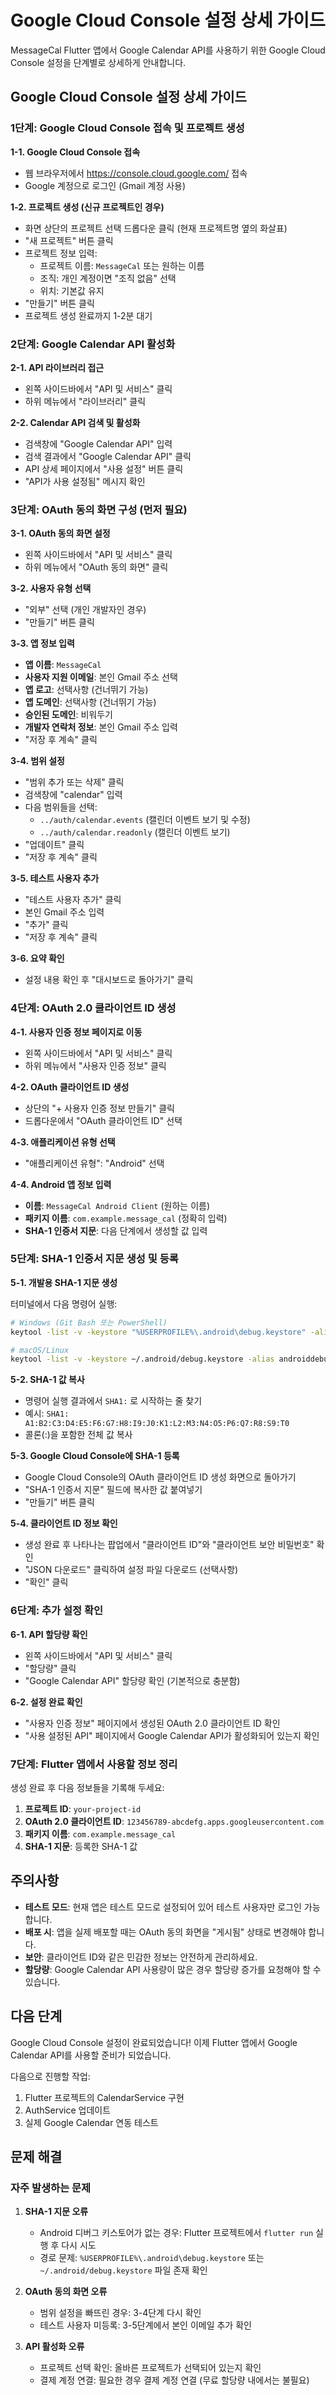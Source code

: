 # Google Cloud Console 설정 상세 가이드

MessageCal Flutter 앱에서 Google Calendar API를 사용하기 위한 Google Cloud Console 설정을 단계별로 상세하게 안내합니다.

## Google Cloud Console 설정 상세 가이드

### 1단계: Google Cloud Console 접속 및 프로젝트 생성

**1-1. Google Cloud Console 접속**
- 웹 브라우저에서 https://console.cloud.google.com/ 접속
- Google 계정으로 로그인 (Gmail 계정 사용)

**1-2. 프로젝트 생성 (신규 프로젝트인 경우)**
- 화면 상단의 프로젝트 선택 드롭다운 클릭 (현재 프로젝트명 옆의 화살표)
- "새 프로젝트" 버튼 클릭
- 프로젝트 정보 입력:
  - 프로젝트 이름: `MessageCal` 또는 원하는 이름
  - 조직: 개인 계정이면 "조직 없음" 선택
  - 위치: 기본값 유지
- "만들기" 버튼 클릭
- 프로젝트 생성 완료까지 1-2분 대기

### 2단계: Google Calendar API 활성화

**2-1. API 라이브러리 접근**
- 왼쪽 사이드바에서 "API 및 서비스" 클릭
- 하위 메뉴에서 "라이브러리" 클릭

**2-2. Calendar API 검색 및 활성화**
- 검색창에 "Google Calendar API" 입력
- 검색 결과에서 "Google Calendar API" 클릭
- API 상세 페이지에서 "사용 설정" 버튼 클릭
- "API가 사용 설정됨" 메시지 확인

### 3단계: OAuth 동의 화면 구성 (먼저 필요)

**3-1. OAuth 동의 화면 설정**
- 왼쪽 사이드바에서 "API 및 서비스" 클릭
- 하위 메뉴에서 "OAuth 동의 화면" 클릭

**3-2. 사용자 유형 선택**
- "외부" 선택 (개인 개발자인 경우)
- "만들기" 버튼 클릭

**3-3. 앱 정보 입력**
- **앱 이름**: `MessageCal`
- **사용자 지원 이메일**: 본인 Gmail 주소 선택
- **앱 로고**: 선택사항 (건너뛰기 가능)
- **앱 도메인**: 선택사항 (건너뛰기 가능)
- **승인된 도메인**: 비워두기
- **개발자 연락처 정보**: 본인 Gmail 주소 입력
- "저장 후 계속" 클릭

**3-4. 범위 설정**
- "범위 추가 또는 삭제" 클릭
- 검색창에 "calendar" 입력
- 다음 범위들을 선택:
  - `../auth/calendar.events` (캘린더 이벤트 보기 및 수정)
  - `../auth/calendar.readonly` (캘린더 이벤트 보기)
- "업데이트" 클릭
- "저장 후 계속" 클릭

**3-5. 테스트 사용자 추가**
- "테스트 사용자 추가" 클릭
- 본인 Gmail 주소 입력
- "추가" 클릭
- "저장 후 계속" 클릭

**3-6. 요약 확인**
- 설정 내용 확인 후 "대시보드로 돌아가기" 클릭

### 4단계: OAuth 2.0 클라이언트 ID 생성

**4-1. 사용자 인증 정보 페이지로 이동**
- 왼쪽 사이드바에서 "API 및 서비스" 클릭
- 하위 메뉴에서 "사용자 인증 정보" 클릭

**4-2. OAuth 클라이언트 ID 생성**
- 상단의 "+ 사용자 인증 정보 만들기" 클릭
- 드롭다운에서 "OAuth 클라이언트 ID" 선택

**4-3. 애플리케이션 유형 선택**
- "애플리케이션 유형": "Android" 선택

**4-4. Android 앱 정보 입력**
- **이름**: `MessageCal Android Client` (원하는 이름)
- **패키지 이름**: `com.example.message_cal` (정확히 입력)
- **SHA-1 인증서 지문**: 다음 단계에서 생성할 값 입력

### 5단계: SHA-1 인증서 지문 생성 및 등록

**5-1. 개발용 SHA-1 지문 생성**

터미널에서 다음 명령어 실행:

```bash
# Windows (Git Bash 또는 PowerShell)
keytool -list -v -keystore "%USERPROFILE%\.android\debug.keystore" -alias androiddebugkey -storepass android -keypass android

# macOS/Linux
keytool -list -v -keystore ~/.android/debug.keystore -alias androiddebugkey -storepass android -keypass android
```

**5-2. SHA-1 값 복사**
- 명령어 실행 결과에서 `SHA1:` 로 시작하는 줄 찾기
- 예시: `SHA1: A1:B2:C3:D4:E5:F6:G7:H8:I9:J0:K1:L2:M3:N4:O5:P6:Q7:R8:S9:T0`
- 콜론(:)을 포함한 전체 값 복사

**5-3. Google Cloud Console에 SHA-1 등록**
- Google Cloud Console의 OAuth 클라이언트 ID 생성 화면으로 돌아가기
- "SHA-1 인증서 지문" 필드에 복사한 값 붙여넣기
- "만들기" 버튼 클릭

**5-4. 클라이언트 ID 정보 확인**
- 생성 완료 후 나타나는 팝업에서 "클라이언트 ID"와 "클라이언트 보안 비밀번호" 확인
- "JSON 다운로드" 클릭하여 설정 파일 다운로드 (선택사항)
- "확인" 클릭

### 6단계: 추가 설정 확인

**6-1. API 할당량 확인**
- 왼쪽 사이드바에서 "API 및 서비스" 클릭
- "할당량" 클릭
- "Google Calendar API" 할당량 확인 (기본적으로 충분함)

**6-2. 설정 완료 확인**
- "사용자 인증 정보" 페이지에서 생성된 OAuth 2.0 클라이언트 ID 확인
- "사용 설정된 API" 페이지에서 Google Calendar API가 활성화되어 있는지 확인

### 7단계: Flutter 앱에서 사용할 정보 정리

생성 완료 후 다음 정보들을 기록해 두세요:

1. **프로젝트 ID**: `your-project-id`
2. **OAuth 2.0 클라이언트 ID**: `123456789-abcdefg.apps.googleusercontent.com`
3. **패키지 이름**: `com.example.message_cal`
4. **SHA-1 지문**: 등록한 SHA-1 값

## 주의사항

- **테스트 모드**: 현재 앱은 테스트 모드로 설정되어 있어 테스트 사용자만 로그인 가능합니다.
- **배포 시**: 앱을 실제 배포할 때는 OAuth 동의 화면을 "게시됨" 상태로 변경해야 합니다.
- **보안**: 클라이언트 ID와 같은 민감한 정보는 안전하게 관리하세요.
- **할당량**: Google Calendar API 사용량이 많은 경우 할당량 증가를 요청해야 할 수 있습니다.

## 다음 단계

Google Cloud Console 설정이 완료되었습니다! 이제 Flutter 앱에서 Google Calendar API를 사용할 준비가 되었습니다. 

다음으로 진행할 작업:
1. Flutter 프로젝트의 CalendarService 구현
2. AuthService 업데이트
3. 실제 Google Calendar 연동 테스트

## 문제 해결

### 자주 발생하는 문제

1. **SHA-1 지문 오류**
   - Android 디버그 키스토어가 없는 경우: Flutter 프로젝트에서 `flutter run` 실행 후 다시 시도
   - 경로 문제: `%USERPROFILE%\.android\debug.keystore` 또는 `~/.android/debug.keystore` 파일 존재 확인

2. **OAuth 동의 화면 오류**
   - 범위 설정을 빠뜨린 경우: 3-4단계 다시 확인
   - 테스트 사용자 미등록: 3-5단계에서 본인 이메일 추가 확인

3. **API 활성화 오류**
   - 프로젝트 선택 확인: 올바른 프로젝트가 선택되어 있는지 확인
   - 결제 계정 연결: 필요한 경우 결제 계정 연결 (무료 할당량 내에서는 불필요)